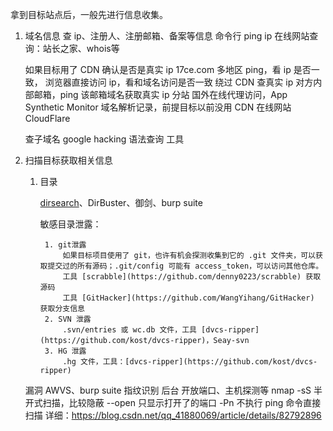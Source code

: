 拿到目标站点后，一般先进行信息收集。

1. 域名信息
    查 ip、注册人、注册邮箱、备案等信息
        命令行 ping ip
        在线网站查询：站长之家、whois等
    
    如果目标用了 CDN
        确认是否是真实 ip
            17ce.com 多地区 ping，看 ip 是否一致，
            浏览器直接访问 ip，看和域名访问是否一致
        绕过 CDN 查真实 ip
            对方内部邮箱，ping 该邮箱域名获取真实 ip
            分站
            国外在线代理访问，App Synthetic Monitor
            域名解析记录，前提目标以前没用 CDN
            在线网站 CloudFlare
            
    查子域名
        google hacking 语法查询
        工具
  
2. 扫描目标获取相关信息
    1. 目录

        [dirsearch](https://github.com/maurosoria/dirsearch)、DirBuster、御剑、burp suite
        
        敏感目录泄露：
        
            1. git泄露
                如果目标项目使用了 git，也许有机会探测收集到它的 .git 文件夹，可以获取提交过的所有源码；.git/config 可能有 access_token，可以访问其他仓库。
                工具 [scrabble](https://github.com/denny0223/scrabble) 获取源码
                工具 [GitHacker](https://github.com/WangYihang/GitHacker) 获取分支信息            
            2. SVN 泄露            
                .svn/entries 或 wc.db 文件，工具 [dvcs-ripper](https://github.com/kost/dvcs-ripper)，Seay-svn            
            3. HG 泄露                
                .hg 文件，工具：[dvcs-ripper](https://github.com/kost/dvcs-ripper)      
            
    漏洞
        AWVS、burp suite
    指纹识别
    后台
    开放端口、主机探测等
        nmap
            -sS 半开式扫描，比较隐蔽
            --open 只显示打开了的端口
            -Pn 不执行 ping 命令直接扫描
            详细：https://blog.csdn.net/qq_41880069/article/details/82792896
    
